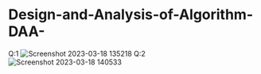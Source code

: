 # Design-and-Analysis-of-Algorithm-DAA-
Q:1
![Screenshot 2023-03-18 135218](https://user-images.githubusercontent.com/124770555/226094541-1ef9e950-6d39-40dc-b56b-80d9def8c8f0.png)
Q:2
![Screenshot 2023-03-18 140533](https://user-images.githubusercontent.com/124770555/226094975-a7d2530e-dbcb-42b5-8ecb-4e18e61c8569.png)
